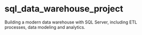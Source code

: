 # sql_data_warehouse_project
Building a modern data warehouse with SQL Server, including ETL processes, data modeling and analytics.
